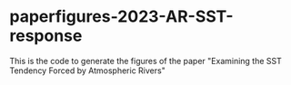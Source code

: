 # paperfigures-2023-AR-SST-response
This is the code to generate the figures of the paper "Examining the SST Tendency Forced by Atmospheric Rivers"
